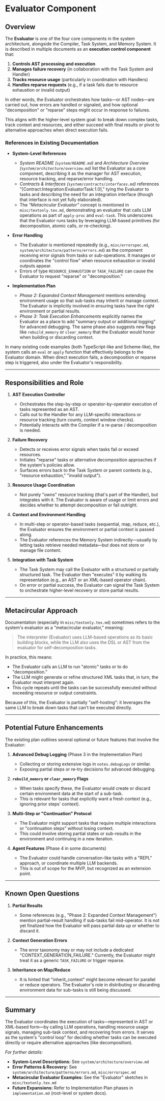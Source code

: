 # Evaluator Component

## Overview

The **Evaluator** is one of the four core components in the system architecture, alongside the Compiler, Task System, and Memory System. It is described in multiple documents as an **execution control component** that:

1. **Controls AST processing and execution**  
2. **Manages failure recovery** (in collaboration with the Task System and Handler)  
3. **Tracks resource usage** (particularly in coordination with Handlers)  
4. **Handles reparse requests** (e.g., if a task fails due to resource exhaustion or invalid output)  

In other words, the Evaluator orchestrates how tasks—or AST nodes—are carried out, how errors are handled or signaled, and how optional "decomposition" or "reparse" steps might occur in response to failures.  

This aligns with the higher-level system goal: to break down complex tasks, track context and resources, and either succeed with final results or pivot to alternative approaches when direct execution fails.

### References in Existing Documentation

- **System-Level References**  
  - *System README (`system/README.md`)* and *Architecture Overview (`system/architecture/overview.md`)* list the Evaluator as a core component, describing it as the manager for AST execution, resource tracking, and reparse/error handling.  
  - *Contracts & Interfaces (`system/contracts/interfaces.md`)* references "[Contract:Integration:EvaluatorTask:1.0]," tying the Evaluator to tasks and describing the need for an integration interface (though that interface is not yet fully elaborated).  
  - The *"Metacircular Evaluator"* concept is mentioned in `misc/textonly.tex.md`, demonstrating an evaluator that calls LLM operations as part of `apply-proc` and `eval-task`. This underscores that the Evaluator runs tasks by leveraging LLM-based primitives (for decomposition, atomic calls, or re-checking).  

- **Error Handling**  
  - The Evaluator is mentioned repeatedly (e.g., `misc/errorspec.md`, `system/architecture/patterns/errors.md`) as the component receiving error signals from tasks or sub-operations. It manages or coordinates the "control flow" when resource exhaustion or invalid outputs appear.  
  - Errors of type `RESOURCE_EXHAUSTION` or `TASK_FAILURE` can cause the Evaluator to request "reparse" or "decomposition."  

- **Implementation Plan**  
  - *Phase 2: Expanded Context Management* mentions extending environment usage so that sub-tasks may inherit or manage context. The Evaluator is implicitly involved in ensuring tasks have the right environment or partial results.  
  - *Phase 3: Task Execution Enhancements* explicitly names the Evaluator as a place to add "summary output or additional logging" for advanced debugging. The same phase also suggests new flags like `rebuild_memory` or `clear_memory` that the Evaluator would honor when building or discarding context.  

In many existing code examples (both TypeScript-like and Scheme-like), the system calls an `eval` or `apply` function that effectively belongs to the Evaluator domain. When direct execution fails, a decomposition or reparse step is triggered, also under the Evaluator's responsibility.

---

## Responsibilities and Role

1. **AST Execution Controller**  
   - Orchestrates the step-by-step or operator-by-operator execution of tasks represented as an AST.  
   - Calls out to the Handler for any LLM-specific interactions or resource tracking (turn counts, context window checks).  
   - Potentially interacts with the Compiler if a re-parse / decomposition is needed.

2. **Failure Recovery**  
   - Detects or receives error signals when tasks fail or exceed resources.  
   - Initiates "reparse" tasks or alternative decomposition approaches if the system's policies allow.  
   - Surfaces errors back to the Task System or parent contexts (e.g., "resource exhaustion," "invalid output").  

3. **Resource Usage Coordination**  
   - Not purely "owns" resource tracking (that's part of the Handler), but integrates with it. The Evaluator is aware of usage or limit errors and decides whether to attempt decomposition or fail outright.  

4. **Context and Environment Handling**  
   - In multi-step or operator-based tasks (sequential, map, reduce, etc.), the Evaluator ensures the environment or partial context is passed along.  
   - The Evaluator references the Memory System indirectly—usually by letting tasks retrieve needed metadata—but does not store or manage file content.  

5. **Integration with Task System**  
   - The Task System may call the Evaluator with a structured or partially structured task. The Evaluator then "executes" it by walking its representation (e.g., an AST or an XML-based operator chain).  
   - On error or partial success, the Evaluator can signal the Task System to orchestrate higher-level recovery or store partial results.  

---

## Metacircular Approach

Documentation (especially in `misc/textonly.tex.md`) sometimes refers to the system's evaluator as a "metacircular evaluator," meaning:
> The interpreter (Evaluator) uses LLM-based operations as its basic building blocks, while the LLM also uses the DSL or AST from the evaluator for self-decomposition tasks.

In practice, this means:  
- The Evaluator calls an LLM to run "atomic" tasks or to do "decomposition."  
- The LLM might generate or refine structured XML tasks that, in turn, the Evaluator must interpret again.  
- This cycle repeats until the tasks can be successfully executed without exceeding resource or output constraints.

Because of this, the Evaluator is partially "self-hosting": it leverages the same LLM to break down tasks that can't be executed directly.  

---

## Potential Future Enhancements

The existing plan outlines several optional or future features that involve the Evaluator:

1. **Advanced Debug Logging** (Phase 3 in the Implementation Plan)  
   - Collecting or storing extensive logs in `notes.debugLogs` or similar.  
   - Exposing partial steps or re-try decisions for advanced debugging.  

2. **`rebuild_memory` or `clear_memory` Flags**  
   - When tasks specify these, the Evaluator would create or discard certain environment data at the start of a sub-task.  
   - This is relevant for tasks that explicitly want a fresh context (e.g., ignoring prior steps' context).  

3. **Multi-Step or "Continuation" Protocol**  
   - The Evaluator might support tasks that require multiple interactions or "continuation steps" without losing context.  
   - This could involve storing partial states or sub-results in the environment and continuing in a new iteration.  

4. **Agent Features** (Phase 4 in some documents)  
   - The Evaluator could handle conversation-like tasks with a "REPL" approach, or coordinate multiple LLM backends.  
   - This is out of scope for the MVP, but recognized as an extension point.

---

## Known Open Questions

1. **Partial Results**  
   - Some references (e.g., "Phase 2: Expanded Context Management") mention partial-result handling if sub-tasks fail mid-operator. It is not yet finalized how the Evaluator will pass partial data up or whether to discard it.  

2. **Context Generation Errors**  
   - The error taxonomy may or may not include a dedicated "CONTEXT_GENERATION_FAILURE." Currently, the Evaluator might treat it as a generic `TASK_FAILURE` or trigger reparse.  

3. **Inheritance on Map/Reduce**  
   - It is hinted that "inherit_context" might become relevant for parallel or reduce operators. The Evaluator's role in distributing or discarding environment data for sub-tasks is still being discussed.

---

## Summary

The Evaluator coordinates the execution of tasks—represented in AST or XML-based form—by calling LLM operations, handling resource usage signals, managing sub-task context, and recovering from errors. It serves as the system's "control loop" for deciding whether tasks can be executed directly or require alternative approaches (like decomposition).  

*For further details:*  
- **System-Level Descriptions:** See `system/architecture/overview.md`  
- **Error Patterns & Recovery:** See `system/architecture/patterns/errors.md`, `misc/errorspec.md`  
- **Metacircular Evaluator Examples:** See the "Evaluator" sketches in `misc/textonly.tex.md`  
- **Future Expansions:** Refer to Implementation Plan phases in `implementation.md` (root-level or system docs).
